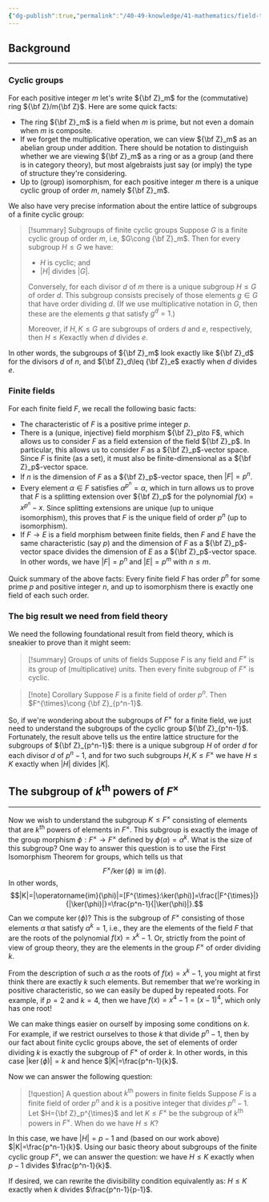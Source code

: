 ```yaml
---
{"dg-publish":true,"permalink":"/40-49-knowledge/41-mathematics/field-theory/a-question-about-finite-fields/","tags":["field_theory"],"updated":"2025-05-30T10:26:01-07:00"}
---
```


## Background
---

### Cyclic groups

For each positive integer $m$ let's write ${\bf Z}_m$ for the (commutative) ring ${\bf Z}/m{\bf Z}$. Here are some quick facts:
- The ring ${\bf Z}_m$ is a field when $m$ is prime, but not even a domain when $m$ is composite.
- If we forget the multiplicative operation, we can view ${\bf Z}_m$ as an abelian group under addition. There should be notation to distinguish whether we are viewing ${\bf Z}_m$ as a ring or as a group (and there is in category theory), but most algebraists just say (or imply) the type of structure they're considering.
- Up to (group) isomorphism, for each positive integer $m$ there is a unique cyclic group of order $m$, namely ${\bf Z}_m$.

We also have very precise information about the entire lattice of subgroups of a finite cyclic group:

>[!summary] Subgroups of finite cyclic groups
> Suppose $G$ is a finite cyclic group of order $m$, i.e, $G\cong {\bf Z}_m$. Then for every subgroup $H\leq G$ we have:
> - $H$ is cyclic; and
> - $|H|$ divides $|G|$.
> 
>Conversely, for each divisor $d$ of $m$ there is a unique subgroup $H\leq G$ of order $d$. This subgroup consists precisely of those elements $g\in G$ that have order dividing $d$. (If we use multiplicative notation in $G$, then these are the elements $g$ that satisfy $g^d=1$.)
> 
> Moreover, if $H,K\leq G$ are subgroups of orders $d$ and $e$, respectively, then $H\leq K$exactly when $d$ divides $e$.

In other words, the subgroups of ${\bf Z}_m$ look exactly like ${\bf Z}_d$ for the divisors $d$ of $n$, and ${\bf Z}_d\leq {\bf Z}_e$ exactly when $d$ divides $e$.

### Finite fields

For each finite field $F$, we recall the following basic facts: 
- The characteristic of $F$ is a positive prime integer $p$.
- There is a (unique, injective) field morphism ${\bf Z}_p\to F$, which allows us to consider $F$ as a field extension of the field ${\bf Z}_p$. In particular, this allows us to consider $F$ as a ${\bf Z}_p$-vector space. Since $F$ is finite (as a set), it must also be finite-dimensional as a ${\bf Z}_p$-vector space.
- If $n$ is the dimension of $F$ as a ${\bf Z}_p$-vector space, then $|F|=p^n$.
- Every element $\alpha\in F$ satisfies $\alpha^{p^n}=\alpha$, which in turn allows us to prove that $F$ is a splitting extension over ${\bf Z}_p$ for the polynomial $f(x)=x^{p^n}-x$. Since splitting extensions are unique (up to unique isomorphism), this proves that $F$ is the unique field of order $p^n$ (up to isomorphism).
- If $F\to E$ is a field morphism between finite fields, then $F$ and $E$ have the same characteristic (say $p$) and the dimension of $F$ as a ${\bf Z}_p$-vector space divides the dimension of $E$ as a ${\bf Z}_p$-vector space. In other words, we have $|F|=p^n$ and $|E|=p^m$ with $n\leq m$.

Quick summary of the above facts: Every finite field $F$ has order $p^n$ for some prime $p$ and positive integer $n$, and up to isomorphism there is exactly one field of each such order.

### The big result we need from field theory

We need the following foundational result from field theory, which is sneakier to prove than it might seem:

>[!summary] Groups of units of fields
>Suppose $F$ is any field and $F^{\times}$ is its group of (multiplicative) units. Then every finite subgroup of $F^{\times}$ is cyclic. 

>[!note] Corollary
> Suppose $F$ is a finite field of order $p^n$. Then $F^{\times}\cong {\bf Z}_{p^n-1}$.

So, if we're wondering about the subgroups of $F^{\times}$ for a finite field, we just need to understand the subgroups of the cyclic group ${\bf Z}_{p^n-1}$. Fortunately, the result above tells us the entire lattice structure for the subgroups of ${\bf Z}_{p^n-1}$: there is a unique subgroup $H$ of order $d$ for each divisor $d$ of $p^n-1$, and for two such subgroups $H, K\leq F^{\times}$ we have $H\leq K$ exactly when $|H|$ divides $|K|$.

## The subgroup of $k^{\text{th}}$ powers of $F^{\times}$
---

Now we wish to understand the subgroup $K\leq F^{\times}$ consisting of elements that are $k^{\text{th}}$ powers of elements in $F^{\times}$.  This subgroup is exactly the image of the group morphism $\phi:F^{\times}\to F^{\times}$ defined by $\phi(\alpha)=\alpha^k$. What is the size of this subgroup? One way to answer this question is to use the First Isomorphism Theorem for groups, which tells us that
$$F^{\times}/\ker(\phi)\cong \operatorname{im}(\phi).$$
In other words,
$$|K|=|\operatorname{im}(\phi)|=[F^{\times}:\ker(\phi)]=\frac{|F^{\times}|}{|\ker(\phi)|}=\frac{p^n-1}{|\ker(\phi)|}.$$
Can we compute $\ker(\phi)?$ This is the subgroup of $F^{\times}$ consisting of those elements $\alpha$ that satisfy $\alpha^k=1$, i.e., they are the elements of the field $F$ that are the roots of the polynomial $f(x)=x^k-1$. Or, strictly from the point of view of group theory, they are the elements in the group $F^{\times}$ of order dividing $k$.

From the description of such $\alpha$ as the roots of $f(x)=x^k-1$, you might at first think there are exactly $k$ such elements. But remember that we're working in positive characteristic, so we can easily be duped by repeated roots. For example, if $p=2$ and $k=4$, then we have $f(x)=x^4-1=(x-1)^4$, which only has one root!

We can make things easier on ourself by imposing some conditions on $k$. For example, if we restrict ourselves to those $k$ that divide $p^n-1$, then by our fact about finite cyclic groups above, the set of elements of order dividing $k$ is exactly the subgroup of $F^{\times}$ of order $k$. In other words, in this case $|\ker(\phi)|=k$ and hence $|K|=\frac{p^n-1}{k}$.

Now we can answer the following question:

>[!question] A question about $k^{\text{th}}$ powers in finite fields
>Suppose $F$ is a finite field of order $p^n$ and $k$ is a positive integer that divides $p^n-1$. Let $H={\bf Z}_p^{\times}$ and let $K\leq F^{\times}$ be the subgroup of $k^{\text{th}}$ powers in $F^{\times}$. When do we have $H\leq K$?

In this case, we have $|H|=p-1$ and (based on our work above) $|K|=\frac{p^n-1}{k}$. Using our basic theory about subgroups of the finite cyclic group $F^{\times}$, we can answer the question: we have $H\leq K$ exactly when $p-1$ divides $\frac{p^n-1}{k}$.

If desired, we can rewrite the divisibility condition equivalently as: $H\leq K$ exactly when $k$ divides $\frac{p^n-1}{p-1}$.